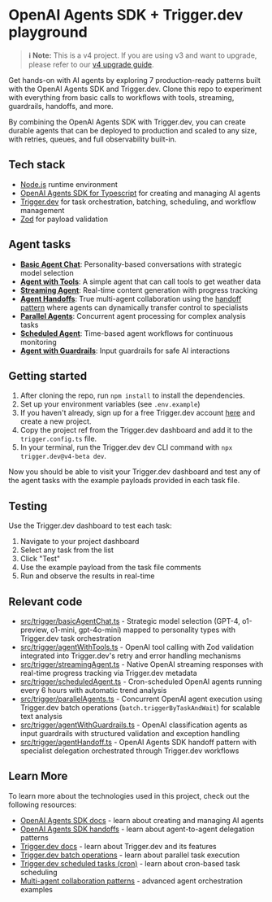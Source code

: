 # OpenAI Agents SDK + Trigger.dev playground

> **ℹ️ Note:** This is a v4 project. If you are using v3 and want to upgrade, please refer to our [v4 upgrade guide](https://trigger.dev/docs/v4-upgrade-guide).

Get hands-on with AI agents by exploring 7 production-ready patterns built with the OpenAI Agents SDK and Trigger.dev. Clone this repo to experiment with everything from basic calls to workflows with tools, streaming, guardrails, handoffs, and more.

By combining the OpenAI Agents SDK with Trigger.dev, you can create durable agents that can be deployed to production and scaled to any size, with retries, queues, and full observability built-in.

## Tech stack

- [Node.js](https://nodejs.org) runtime environment
- [OpenAI Agents SDK for Typescript](https://openai.github.io/openai-agents-js/) for creating and managing AI agents
- [Trigger.dev](https://trigger.dev) for task orchestration, batching, scheduling, and workflow management
- [Zod](https://zod.dev) for payload validation

## Agent tasks

- **[Basic Agent Chat](src/trigger/basicAgentChat.ts)**: Personality-based conversations with strategic model selection
- **[Agent with Tools](src/trigger/agentWithTools.ts)**: A simple agent that can call tools to get weather data
- **[Streaming Agent](src/trigger/streamingAgent.ts)**: Real-time content generation with progress tracking
- **[Agent Handoffs](src/trigger/agentHandoff.ts)**: True multi-agent collaboration using the [handoff pattern](https://openai.github.io/openai-agents-js/guides/handoffs/) where agents can dynamically transfer control to specialists
- **[Parallel Agents](src/trigger/parallelAgents.ts)**: Concurrent agent processing for complex analysis tasks
- **[Scheduled Agent](src/trigger/scheduledAgent.ts)**: Time-based agent workflows for continuous monitoring
- **[Agent with Guardrails](src/trigger/agentWithGuardrails.ts)**: Input guardrails for safe AI interactions

## Getting started

1. After cloning the repo, run `npm install` to install the dependencies.
2. Set up your environment variables (see `.env.example`)
3. If you haven't already, sign up for a free Trigger.dev account [here](https://cloud.trigger.dev/login) and create a new project.
4. Copy the project ref from the Trigger.dev dashboard and add it to the `trigger.config.ts` file.
5. In your terminal, run the Trigger.dev dev CLI command with `npx trigger.dev@v4-beta dev`.

Now you should be able to visit your Trigger.dev dashboard and test any of the agent tasks with the example payloads provided in each task file.

## Testing

Use the Trigger.dev dashboard to test each task:

1. Navigate to your project dashboard
2. Select any task from the list
3. Click "Test"
4. Use the example payload from the task file comments
5. Run and observe the results in real-time

## Relevant code

- [src/trigger/basicAgentChat.ts](src/trigger/basicAgentChat.ts) - Strategic model selection (GPT-4, o1-preview, o1-mini, gpt-4o-mini) mapped to personality types with Trigger.dev task orchestration
- [src/trigger/agentWithTools.ts](src/trigger/agentWithTools.ts) - OpenAI tool calling with Zod validation integrated into Trigger.dev's retry and error handling mechanisms
- [src/trigger/streamingAgent.ts](src/trigger/streamingAgent.ts) - Native OpenAI streaming responses with real-time progress tracking via Trigger.dev metadata
- [src/trigger/scheduledAgent.ts](src/trigger/scheduledAgent.ts) - Cron-scheduled OpenAI agents running every 6 hours with automatic trend analysis
- [src/trigger/parallelAgents.ts](src/trigger/parallelAgents.ts) - Concurrent OpenAI agent execution using Trigger.dev batch operations (`batch.triggerByTaskAndWait`) for scalable text analysis
- [src/trigger/agentWithGuardrails.ts](src/trigger/agentWithGuardrails.ts) - OpenAI classification agents as input guardrails with structured validation and exception handling
- [src/trigger/agentHandoff.ts](src/trigger/agentHandoff.ts) - OpenAI Agents SDK handoff pattern with specialist delegation orchestrated through Trigger.dev workflows

## Learn More

To learn more about the technologies used in this project, check out the following resources:

- [OpenAI Agents SDK docs](https://openai.github.io/openai-agents-js/) - learn about creating and managing AI agents
- [OpenAI Agents SDK handoffs](https://openai.github.io/openai-agents-js/guides/handoffs/) - learn about agent-to-agent delegation patterns
- [Trigger.dev docs](https://trigger.dev/docs) - learn about Trigger.dev and its features
- [Trigger.dev batch operations](https://trigger.dev/docs/triggering#batch-trigger) - learn about parallel task execution
- [Trigger.dev scheduled tasks (cron)](https://trigger.dev/docs/tasks/scheduled#scheduled-tasks-cron) - learn about cron-based task scheduling
- [Multi-agent collaboration patterns](https://cookbook.openai.com/examples/agents_sdk/multi-agent-portfolio-collaboration/multi_agent_portfolio_collaboration) - advanced agent orchestration examples
